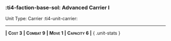 ### :ti4-faction-base-sol: **Advanced Carrier I**

Unit Type: Carrier :ti4-unit-carrier:

---

__|__ <span style="font-variant:small-caps;white-space: nowrap;">**Cost 3**</span> __|__ <span style="font-variant:small-caps;white-space: nowrap;">**Combat 9**</span> __|__ <span style="font-variant:small-caps;white-space: nowrap;">**Move 1**</span> __|__ <span style="font-variant:small-caps;white-space: nowrap;">**Capacity 6**</span> __|__
{ .unit-stats }
